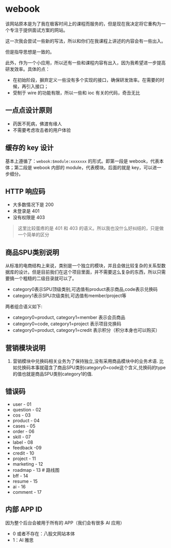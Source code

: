 # webook

该网站原本是为了我在极客时间上的课程而服务的，但是现在我决定将它重构为一个专注于提供面试方案的网站。

这一次我会尝试一些新的写法，所以和你们在我课程上讲述的内容会有一些出入。

但是指导思想是一致的。

此外，作为一个小应用，所以还有一些和课程内容有出入，因为我希望进一步提高研发效率。具体的点：
- 在初始阶段，摒弃定义一些没有多个实现的接口，确保研发效率。在需要的时候，再引入接口；
- 受制于 wire 的功能有限，所以一些和 ioc 有关的代码，奇丑无比

## 一点点设计原则
- 药医不死病，佛渡有缘人
- 不需要考虑攻击者的用户体验

## 缓存的 key 设计
基本上遵循了：`webook:$module:xxxxxxx` 的形式。即第一段是 webook，代表本体；第二段是 webook 内部的 module，代表模块。后面的就是 key，可以进一步细分。

## HTTP 响应码
- 大多数情况下是 200
- 未登录是 401
- 没有权限是 403

> 这里比较蛋疼的是 401 和 403 的语义。所以我也没什么好纠结的，只是做一个简单的区分

## 商品SPU类别说明

从标准的电商结构上来说，类别是一个独立的模块，并且会做比较复杂的关系型数据库的设计。但是目前我们在这个项目里面，并不需要这么复杂的东西，所以只需要搞一个粗糙的二级目录就可以了。

- category0表示SPU顶级类别,可选值有product表示商品,code表示兑换码
- category1表示SPU次级类别,可选值有member/project等

两者组合语义如下:
- category0=product, category1=member 表示会员商品
- category0=code, category1=project 表示项目兑换码
- category0=product, category1=credit 表示积分（积分本身也可以购买）

## 营销模块说明

1. 营销模块中兑换码相关业务为了保持独立,没有采用商品模块中的业务术语. 比如兑换码本事就蕴含了商品SPU类别category0=code这个含义,兑换码的type的值也就是商品SPU类别category1的值.

## 错误码
- user - 01
- question - 02
- cos - 03
- product - 04
- cases - 05
- order - 06
- skill - 07
- label - 08
- feedback -09
- credit - 10
- project - 11
- marketing - 12
- roadmap - 13 # 路线图
- bff - 14
- resume - 15
- ai - 16
- comment - 17

## 内部 APP ID
因为整个后台会被用于所有的 APP（我们会有很多 AI 应用）

- 0 或者不存在：八股文网站本体
- 1：AI 雅思